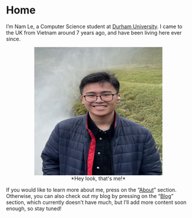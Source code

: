 # Home

I’m Nam Le, a Computer Science student at [Durham University](https://www.durham.ac.uk/). I came to the UK from Vietnam around 7 years ago, and have been living here ever since.

<figure style="display: flex; flex-direction: column; align-items: center; justify-content: center;">
  <img src="images/self_image.jpg" alt="Image of me in Iceland" width="350px" height="350px">
  <figcaption>*Hey look, that's me!*</figcaption>
</figure>

If you would like to learn more about me, press on the “[About](/about)” section. Otherwise, you can also check out my blog by pressing on the “[Blog](/blog)” section, which currently doesn’t have much, but I’ll add more content soon enough, so stay tuned!